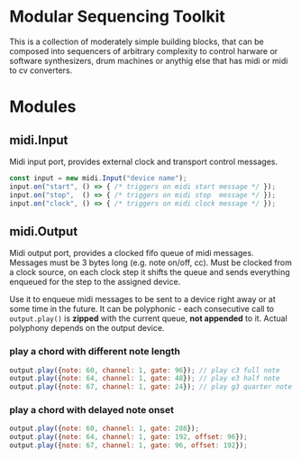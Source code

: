 # Modular Sequencing Toolkit

This is a collection of moderately simple building blocks, that can 
be composed into sequencers of arbitrary complexity to control harware
or software synthesizers, drum machines or anythig else that has midi
or midi to cv converters.

# Modules

## midi.Input

Midi input port, provides external clock and transport control messages.

```javascript
const input = new midi.Input("device name");
input.on("start", () => { /* triggers on midi start message */ });
input.on("stop",  () => { /* triggers on midi stop  message */ });
input.on("clock", () => { /* triggers on midi clock message */ });
```
## midi.Output

Midi output port, provides a clocked fifo queue of midi messages.
Messages must be 3 bytes long (e.g. note on/off, cc). Must be 
clocked from a clock source, on each clock step it shifts the 
queue and sends everything enqueued for the step to the assigned
device.

Use it to enqueue midi messages to be sent to a device right away or at
some time in the future. It can be polyphonic - each consecutive 
call to `output.play()` is **zipped** with the current queue, **not appended**
to it. Actual polyphony depends on the output device.

### play a chord with different note length

```javascript
output.play({note: 60, channel: 1, gate: 96}); // play c3 full note
output.play({note: 64, channel: 1, gate: 48}); // play e3 half note
output.play({note: 67, channel: 1, gate: 24}); // play g3 quarter note
```

### play a chord with delayed note onset
```javascript
output.play({note: 60, channel: 1, gate: 288});
output.play({note: 64, channel: 1, gate: 192, offset: 96});
output.play({note: 67, channel: 1, gate: 96, offset: 192});
```
